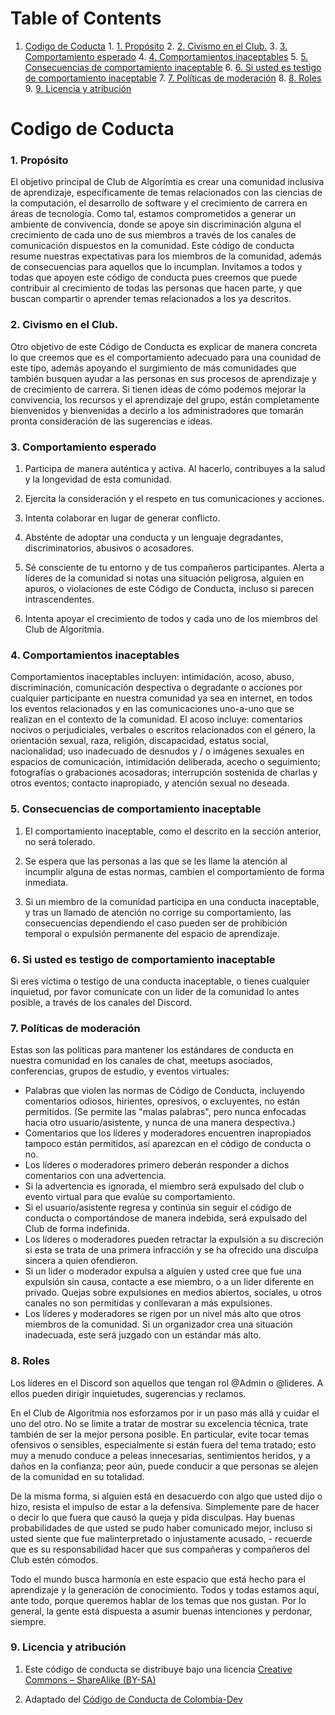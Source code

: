 
# Table of Contents

1.  [Codigo de Coducta](#org09521f5)
        1.  [1. Propósito](#orgc03735a)
        2.  [2. Civismo en el Club.](#org1936ea5)
        3.  [3. Comportamiento esperado](#org3450b33)
        4.  [4. Comportamientos inaceptables](#orgec244fc)
        5.  [5. Consecuencias de comportamiento inaceptable](#org2d1671a)
        6.  [6. Si usted es testigo de comportamiento inaceptable](#org2a68769)
        7.  [7. Políticas de moderación](#org5743de6)
        8.  [8. Roles](#orga06e7af)
        9.  [9. Licencia y atribución](#org032e26b)


<a id="org09521f5"></a>

# Codigo de Coducta


<a id="orgc03735a"></a>

### 1. Propósito

El objetivo principal de Club de Algorímtia es crear una comunidad inclusiva de aprendizaje, específicamente de temas relacionados con las ciencias de la computación, el desarrollo de software y el crecimiento de carrera en áreas de tecnología. Como tal, estamos comprometidos a generar un ambiente de convivencia, donde se apoye sin discriminación alguna el crecimiento de cada uno de sus miembros a través de los canales de comunicación dispuestos en la comunidad.
Este código de conducta resume nuestras expectativas para los miembros de la comunidad, además de consecuencias para aquellos que lo incumplan.
Invitamos a todos y todas que apoyen este código de conducta pues creemos que puede contribuir al crecimiento de todas las personas que hacen parte, y que buscan compartir o aprender temas relacionados a los ya descritos.


<a id="org1936ea5"></a>

### 2. Civismo en el Club.

Otro objetivo de este Código de Conducta es explicar de manera concreta lo que creemos que es el comportamiento adecuado para una counidad de este tipo, además apoyando el surgimiento de más comunidades que también busquen ayudar a las personas en sus procesos de aprendizaje y de crecimiento de carrera.
Si tienen ideas de cómo podemos mejorar la convivencia, los recursos y el aprendizaje del grupo, están completamente bienvenidos y bienvenidas a decirlo a los administradores que tomarán pronta consideración de las sugerencias e ideas.


<a id="org3450b33"></a>

### 3. Comportamiento esperado

1.  Participa de manera auténtica y activa. Al hacerlo, contribuyes a la salud y la longevidad de esta comunidad.

2.  Ejercita la consideración y el respeto en tus comunicaciones y acciones.

3.  Intenta colaborar en lugar de generar conflicto.

4.  Absténte de adoptar una conducta y un lenguaje degradantes, discriminatorios, abusivos o acosadores.

5.  Sé consciente de tu entorno y de tus compañeros participantes. Alerta a líderes de la comunidad si notas una situación peligrosa, alguien en apuros, o violaciones de este Código de Conducta, incluso si parecen intrascendentes.

6.  Intenta apoyar el crecimiento de todos y cada uno de los miembros del Club de Algorítmia.


<a id="orgec244fc"></a>

### 4. Comportamientos inaceptables

Comportamientos inaceptables incluyen: intimidación, acoso, abuso, discriminación, comunicación despectiva o degradante o acciones por cualquier participante en nuestra comunidad ya sea en internet, en todos los eventos relacionados y en las comunicaciones uno-a-uno que se realizan en el contexto de la comunidad. 
El acoso incluye: comentarios nocivos o perjudiciales, verbales o escritos relacionados con el género, la orientación sexual, raza, religión, discapacidad, estatus social, nacionalidad; uso inadecuado de desnudos y / o imágenes sexuales en espacios de comunicación, intimidación deliberada, acecho o seguimiento; fotografías o grabaciones acosadoras; interrupción sostenida de charlas y otros eventos; contacto inapropiado, y atención sexual no deseada.


<a id="org2d1671a"></a>

### 5. Consecuencias de comportamiento inaceptable

1.  El comportamiento inaceptable, como el descrito en la sección anterior, no será tolerado.

2.  Se espera que las personas a las que se les llame la atención al incumplir alguna de estas normas, cambien el comportamiento de forma inmediata.

3.  Si un miembro de la comunidad participa en una conducta inaceptable, y tras un llamado de atención no corrige su comportamiento, las consecuencias dependiendo el caso pueden ser de prohibición temporal o expulsión permanente del espacio de aprendizaje.


<a id="org2a68769"></a>

### 6. Si usted es testigo de comportamiento inaceptable

Si eres víctima o testigo de una conducta inaceptable, o tienes cualquier inquietud, por favor comunícate con un lider de la comunidad lo antes posible, a través de los canales del Discord.


<a id="org5743de6"></a>

### 7. Políticas de moderación

Estas son las políticas para mantener los estándares de conducta en nuestra comunidad en los canales de chat, meetups asociados, conferencias, grupos de estudio, y eventos virtuales:

-   Palabras que violen las normas de Código de Conducta, incluyendo comentarios odiosos, hirientes, opresivos,  o excluyentes, no están permitidos. (Se permite las "malas palabras", pero nunca enfocadas hacia otro usuario/asistente, y nunca de una manera despectiva.)
-   Comentarios que los líderes y moderadores encuentren inapropiados tampoco están permitidos, así aparezcan en el código de conducta o no.
-   Los líderes o moderadores primero deberán responder a dichos comentarios con una advertencia.
-   Si la advertencia es ignorada, el miembro será expulsado del club o evento virtual para que evalúe su comportamiento.
-   Si el usuario/asistente regresa y continúa sin seguir el código de conducta o comportándose de manera indebida, será expulsado del Club de forma indefinida.
-   Los líderes o moderadores pueden retractar la expulsión a su discreción si esta se trata de una primera infracción y se ha ofrecido una disculpa sincera a quien ofendieron.
-   Si un lider o moderador expulsa a alguien y usted cree que fue una expulsión sin causa, contacte a ese miembro, o a un lider diferente en privado. Quejas sobre expulsiones en medios abiertos, sociales, u otros canales no son permitidas y conllevaran a más expulsiones.
-   Los líderes y moderadores se rigen por un nivel más alto que otros miembros de la comunidad. Si un organizador crea una situación inadecuada, este será juzgado con un estándar más alto.


<a id="orga06e7af"></a>

### 8. Roles

Los líderes en el Discord son aquellos que tengan rol @Admin o @lideres. A ellos pueden dirigir inquietudes, sugerencias y reclamos.

En el Club de Algorítmia nos esforzamos por ir un paso más allá y cuidar el uno del otro. No se limite a tratar de mostrar su excelencia técnica, trate también de ser la mejor persona posible. En particular, evite tocar temas ofensivos o sensibles, especialmente si están fuera del tema tratado; esto muy a menudo conduce a peleas innecesarias, sentimientos heridos, y a daños en la confianza; peor aún, puede conducir a que personas se alejen de la comunidad en su totalidad.

De la misma forma, si alguien está en desacuerdo con algo que usted dijo o hizo, resista el impulso de estar a la defensiva. Simplemente pare de hacer o decir lo que fuera que causó la queja y pida disculpas. Hay buenas probabilidades de que usted se pudo haber comunicado mejor, incluso si usted siente que fue malinterpretado o injustamente acusado, - recuerde que es su responsabilidad hacer que sus compañeras y compañeros del Club estén cómodos.

Todo el mundo busca harmonía en este espacio que está hecho para el aprendizaje y la generación de conocimiento. Todos y todas estamos aquí, ante todo, porque queremos hablar de los temas que nos gustan. Por lo general, la gente está dispuesta a asumir buenas intenciones y perdonar, siempre.


<a id="org032e26b"></a>

### 9. Licencia y atribución

1.  Este código de conducta se distribuye bajo una licencia [Creative Commons – ShareAlike (BY-SA)](http://creativecommons.org/licenses/by-sa/3.0/)

2.  Adaptado del [Código de Conducta de Colombia-Dev](https://github.com/colombia-dev/codigo-de-conducta)

